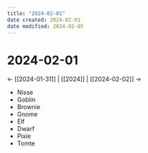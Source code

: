 ```yaml
---
title: "2024-02-01"
date created: 2024-02-01
date modified: 2024-02-05
---
```


# 2024-02-01

← [[2024-01-31]] | [[2024]] | [[2024-02-02]] →

- Nisse
- Goblin
- Brownie
- Gnome
- Elf
- Dwarf
- Pixie
- Tomte

